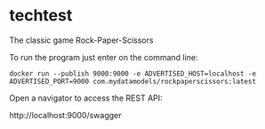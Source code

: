 # techtest

The classic game Rock-Paper-Scissors

To run the program just enter on the command line:

```docker run --publish 9000:9000 -e ADVERTISED_HOST=localhost -e ADVERTISED_PORT=9000 com.mydatamodels/rockpaperscissors:latest```


Open a navigator to access the REST API:

http://localhost:9000/swagger
